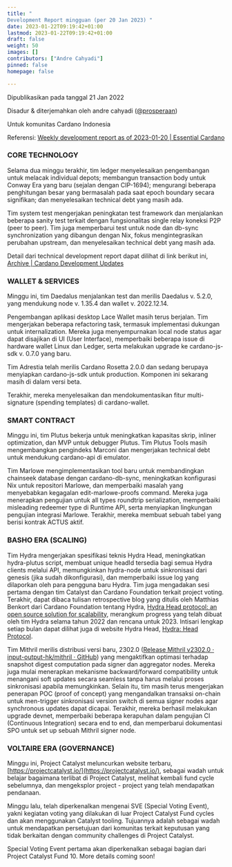```yaml
---
title: "
Development Report mingguan (per 20 Jan 2023) "
date: 2023-01-22T09:19:42+01:00
lastmod: 2023-01-22T09:19:42+01:00
draft: false
weight: 50
images: []
contributors: ["Andre Cahyadi"]
pinned: false
homepage: false

---
```

Dipublikasikan pada tanggal 21 Jan 2022

Disadur & diterjemahkan oleh andre cahyadi ([@prosperaan](https://forum.cardano.org/u/prosperaan))

Untuk komunitas Cardano Indonesia

Referensi: [Weekly development report as of 2023-01-20 | Essential Cardano](https://www.essentialcardano.io/development-update/weekly-development-report-as-of-2023-01-20)


### CORE TECHNOLOGY

Selama dua minggu terakhir, tim ledger menyelesaikan pengembangan untuk melacak individual depots; membangun transaction body untuk Conway Era yang baru (sejalan dengan CIP-1694); mengurangi beberapa penghitungan besar yang bermasalah pada saat epoch boundary secara signifikan; dan menyelesaikan technical debt yang masih ada.

Tim system test mengerjakan peningkatan test framework dan menjalankan beberapa sanity test terkait dengan fungsionalitas single relay koneksi P2P (peer to peer). Tim juga memperbarui test untuk node dan db-sync synchronization yang dibangun dengan Nix, fokus mengintegrasikan perubahan upstream, dan menyelesaikan technical debt yang masih ada.

Detail dari technical development report dapat dilihat di link berikut ini, [Archive | Cardano Development Updates](https://input-output-hk.github.io/cardano-updates/archive/)

### WALLET & SERVICES

Minggu ini, tim Daedalus menjalankan test dan merilis Daedalus v. 5.2.0, yang mendukung node v. 1.35.4 dan wallet v. 2022.12.14.

Pengembangan aplikasi desktop Lace Wallet masih terus berjalan. Tim mengerjakan beberapa refactoring task, termasuk implementasi dukungan untuk internalization. Mereka juga menyempurnakan local node status agar dapat disajikan di UI (User Interface), memperbaiki beberapa issue di hardware wallet Linux dan Ledger, serta melakukan upgrade ke cardano-js-sdk v. 0.7.0 yang baru.

Tim Adrestia telah merilis Cardano Rosetta 2.0.0 dan sedang berupaya menyiapkan cardano-js-sdk untuk production. Komponen ini sekarang masih di dalam versi beta.

Terakhir, mereka menyelesaikan dan mendokumentasikan fitur multi-signature (spending templates) di cardano-wallet.

### SMART CONTRACT

Minggu ini, tim Plutus bekerja untuk meningkatkan kapasitas skrip, inliner optimization, dan MVP untuk debugger Plutus. Tim Plutus Tools masih mengembangkan pengindeks Marconi dan mengerjakan technical debt untuk mendukung cardano-api di emulator.

Tim Marlowe mengimplementasikan tool baru untuk membandingkan chainseek database dengan cardano-db-sync, meningkatkan konfigurasi Nix untuk repositori Marlowe, dan memperbaiki masalah yang menyebabkan kegagalan edit-marlowe-proofs command. Mereka juga menerapkan pengujian untuk all types roundtrip serialization, memperbaiki misleading redeemer type di Runtime API, serta menyiapkan lingkungan pengujian integrasi Marlowe. Terakhir, mereka membuat sebuah tabel yang berisi kontrak ACTUS aktif.

### BASHO ERA (SCALING)

Tim Hydra mengerjakan spesifikasi teknis Hydra Head, meningkatkan hydra-plutus script, membuat unique headId tersedia bagi semua Hydra clients melalui API, memungkinkan hydra-node untuk sinkronisasi dari genesis (jika sudah dikonfigurasi), dan memperbaiki issue log yang dilaporkan oleh para pengguna baru Hydra. Tim juga mengadakan sesi pertama dengan tim Catalyst dan Cardano Foundation terkait project voting. Terakhir, dapat dibaca tulisan retrospective blog yang ditulis oleh Matthias Benkort dari Cardano Foundation tentang Hydra, [Hydra Head protocol: an open source solution for scalability](https://cardanofoundation.org/en/news/hydra-head-protocol-an-open-source-solution-for-scalability/), merangkum progress yang telah dibuat oleh tim Hydra selama tahun 2022 dan rencana untuk 2023. Intisari lengkap setiap bulan dapat dilihat juga di website Hydra Head, [Hydra: Head Protocol](https://hydra.family/head-protocol/).

Tim Mithril merilis distribusi versi baru, 2302.0 ([Release Mithril v2302.0 · input-output-hk/mithril · GitHub](https://github.com/input-output-hk/mithril/releases/tag/2302.0)) yang mengaktifkan optimasi terhadap snapshot digest computation pada signer dan aggregator nodes. Mereka juga mulai menerapkan mekanisme backward/forward compatibility untuk menangani soft updates secara seamless tanpa harus melalui proses sinkronisasi apabila memungkinkan. Selain itu, tim masih terus mengerjakan penerapan POC (proof of concept) yang mengandalkan transaksi on-chain untuk men-trigger sinkronisasi version switch di semua signer nodes agar synchronous updates dapat dicapai. Terakhir, mereka berhasil melakukan upgrade devnet, memperbaiki beberapa kerapuhan dalam pengujian CI (Continuous Integration) secara end to end, dan memperbarui dokumentasi SPO untuk set up sebuah Mithril signer node.

### VOLTAIRE ERA (GOVERNANCE)

Minggu ini, Project Catalyst meluncurkan website terbaru, [https://projectcatalyst.io/](https://projectcatalyst.io/), sebagai wadah untuk belajar bagaimana terlibat di Project Catalyst, melihat kembali fund cycle sebelumnya, dan mengeksplor project - project yang telah mendapatkan pendanaan.

Minggu lalu, telah diperkenalkan mengenai SVE (Special Voting Event), yakni kegiatan voting yang dilakukan di luar Project Catalyst Fund cycles dan akan menggunakan Catalyst tooling. Tujuannya adalah sebagai wadah untuk mendapatkan persetujuan dari komunitas terkait keputusan yang tidak berkaitan dengan community challenges di Project Catalyst.

Special Voting Event pertama akan diperkenalkan sebagai bagian dari Project Catalyst Fund 10. More details coming soon!
